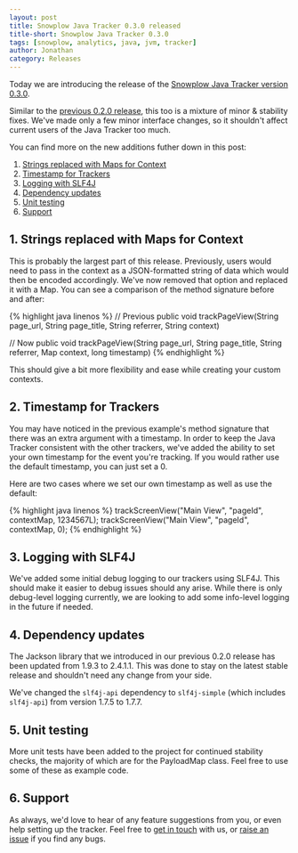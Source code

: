 ```yaml
---
layout: post
title: Snowplow Java Tracker 0.3.0 released
title-short: Snowplow Java Tracker 0.3.0
tags: [snowplow, analytics, java, jvm, tracker]
author: Jonathan
category: Releases
---
```


Today we are introducing the release of the [Snowplow Java Tracker version 0.3.0][repo].

Similar to the [previous 0.2.0 release][original-post], this too is a mixture of minor & stability fixes. We've made only a few minor interface changes, so it shouldn't affect current users of the Java Tracker too much.

You can find more on the new additions futher down in this post:

1. [Strings replaced with Maps for Context](/blog/2014/07/13/snowplow-java-tracker-0.3.0-released/#maps)
2. [Timestamp for Trackers](/blog/2014/07/13/snowplow-java-tracker-0.3.0-released/#timestamp)
3. [Logging with SLF4J](/blog/2014/07/13/snowplow-java-tracker-0.3.0-released/#logging)
4. [Dependency updates](/blog/2014/07/13/snowplow-java-tracker-0.3.0-released/#dependency)
5. [Unit testing](/blog/2014/07/13/snowplow-java-tracker-0.3.0-released/#tests)
6. [Support](/blog/2014/07/13/snowplow-java-tracker-0.3.0-released/#support)

<!--more-->

<h2><a name="maps">1. Strings replaced with Maps for Context</a></h2>

This is probably the largest part of this release. Previously, users would need to pass in the context as a JSON-formatted string of data which would then be encoded accordingly. We've now removed that option and replaced it with a Map. You can see a comparison of the method signature before and after:

{% highlight java linenos %}
// Previous
public void trackPageView(String page_url, String page_title, String referrer, String context)

// Now
public void trackPageView(String page_url, String page_title, String referrer, Map context, long timestamp)
{% endhighlight %}

This should give a bit more flexibility and ease while creating your custom contexts.

<h2><a name="timestamp">2. Timestamp for Trackers</a></h2>

You may have noticed in the previous example's method signature that there was an extra argument with a timestamp. In order to keep the Java Tracker consistent with the other trackers, we've added the ability to set your own timestamp for the event you're tracking. If you would rather use the default timestamp, you can just set a 0.

Here are two cases where we set our own timestamp as well as use the default:

{% highlight java linenos %}
trackScreenView("Main View", "pageId", contextMap, 1234567L);
trackScreenView("Main View", "pageId", contextMap, 0);
{% endhighlight %}

<h2><a name="logging">3. Logging with SLF4J</a></h2>

We've added some initial debug logging to our trackers using SLF4J. This should make it easier to debug issues should any arise. While there is only debug-level logging currently, we are looking to add some info-level logging in the future if needed.

<h2><a name="dependency">4. Dependency updates</a></h2>

The Jackson library that we introduced in our previous 0.2.0 release has been updated from 1.9.3 to 2.4.1.1. This was done to stay on the latest stable release and shouldn't need any change from your side.

We've changed the `slf4j-api` dependency to `slf4j-simple` (which includes `slf4j-api`) from version 1.7.5 to 1.7.7.

<h2><a name="tests">5. Unit testing</a></h2>

More unit tests have been added to the project for continued stability checks, the majority of which are for the PayloadMap class. Feel free to use some of these as example code.

<h2><a name="support">6. Support</a></h2>

As always, we'd love to hear of any feature suggestions from you, or even help setting up the tracker. Feel free to [get in touch][talk-to-us] with us, or [raise an issue][issues] if you find any bugs.

[repo]: https://github.com/snowplow/snowplow-java-tracker/tree/0.3.0
[issues]: https://github.com/snowplow/snowplow-java-tracker/issues
[talk-to-us]: https://github.com/snowplow/snowplow/wiki/Talk-to-us

[original-post]: /blog/2014/07/02/snowplow-java-tracker-0.2.0-released/
